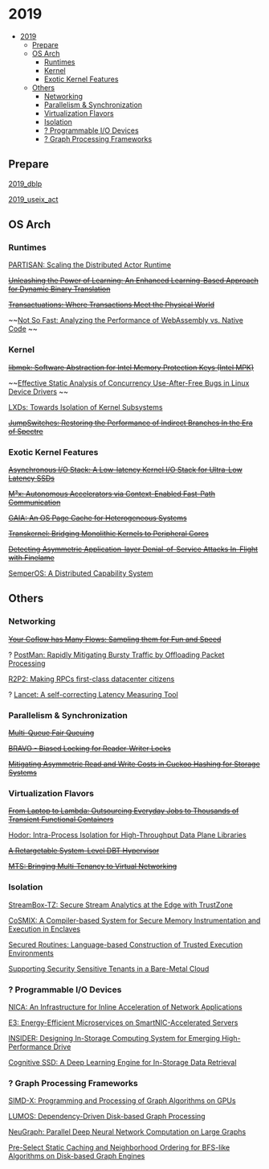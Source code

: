 # 2019

- [2019](#2019)
  - [Prepare](#prepare)
  - [OS Arch](#os-arch)
    - [Runtimes](#runtimes)
    - [Kernel](#kernel)
    - [Exotic Kernel Features](#exotic-kernel-features)
  - [Others](#others)
    - [Networking](#networking)
    - [Parallelism \& Synchronization](#parallelism--synchronization)
    - [Virtualization Flavors](#virtualization-flavors)
    - [Isolation](#isolation)
    - [? Programmable I/O Devices](#-programmable-io-devices)
    - [? Graph Processing Frameworks](#-graph-processing-frameworks)

## Prepare

[2019_dblp](https://dblp.org/db/conf/usenix/usenix2019.html)

[2019_useix_act](https://www.usenix.org/conference/atc19/technical-sessions)

## OS Arch

### Runtimes

[PARTISAN: Scaling the Distributed Actor Runtime](https://www.usenix.org/conference/atc19/presentation/meiklejohn)

~~[Unleashing the Power of Learning: An Enhanced Learning-Based Approach for Dynamic Binary Translation](https://www.usenix.org/conference/atc19/presentation/song)~~

~~[Transactuations: Where Transactions Meet the Physical World](https://www.usenix.org/conference/atc19/presentation/sengupta)~~

~~[Not So Fast: Analyzing the Performance of WebAssembly vs. Native Code](https://www.usenix.org/conference/atc19/presentation/jangda)
~~

### Kernel

~~[libmpk: Software Abstraction for Intel Memory Protection Keys (Intel MPK)](https://www.usenix.org/conference/atc19/presentation/park-soyeon)~~

~~[Effective Static Analysis of Concurrency Use-After-Free Bugs in Linux Device Drivers](https://www.usenix.org/conference/atc19/presentation/bai)
~~

[LXDs: Towards Isolation of Kernel Subsystems](https://www.usenix.org/conference/atc19/presentation/narayanan)

~~[JumpSwitches: Restoring the Performance of Indirect Branches In the Era of Spectre](https://wwww.usenix.org/conference/atc19/presentation/amit)~~

### Exotic Kernel Features

~~[Asynchronous I/O Stack: A Low-latency Kernel I/O Stack for Ultra-Low Latency SSDs](https://www.usenix.org/conference/atc19/presentation/lee-gyusun)~~

~~[M³x: Autonomous Accelerators via Context-Enabled Fast-Path Communication](https://www.usenix.org/conference/atc19/presentation/asmussen)~~

~~[GAIA: An OS Page Cache for Heterogeneous Systems](https://www.usenix.org/conference/atc19/presentation/brokhman)~~

~~[Transkernel: Bridging Monolithic Kernels to Peripheral Cores](https://www.usenix.org/conference/atc19/presentation/guo)~~

~~[Detecting Asymmetric Application-layer Denial-of-Service Attacks In-Flight with Finelame](https://www.usenix.org/conference/atc19/presentation/demoulin)~~

[SemperOS: A Distributed Capability System](https://www.usenix.org/conference/atc19/presentation/hille)

## Others

### Networking

~~[Your Coflow has Many Flows: Sampling them for Fun and Speed](https://www.usenix.org/conference/atc19/presentation/jajoo)~~

? [PostMan: Rapidly Mitigating Bursty Traffic by Offloading Packet Processing](https://www.usenix.org/conference/atc19/presentation/jin)

[R2P2: Making RPCs first-class datacenter citizens](https://www.usenix.org/conference/atc19/presentation/kogias-r2p2)

? [Lancet: A self-correcting Latency Measuring Tool](https://www.usenix.org/conference/atc19/presentation/kogias-lancet)

### Parallelism & Synchronization

~~[Multi-Queue Fair Queuing](https://www.usenix.org/conference/atc19/presentation/hedayati-queue)~~

~~[BRAVO - Biased Locking for Reader-Writer Locks](https://www.usenix.org/conference/atc19/presentation/dice)~~

~~[Mitigating Asymmetric Read and Write Costs in Cuckoo Hashing for Storage Systems](https://www.usenix.org/conference/atc19/presentation/sun)~~

### Virtualization Flavors

~~[From Laptop to Lambda: Outsourcing Everyday Jobs to Thousands of Transient Functional Containers](https://www.usenix.org/conference/atc19/presentation/fouladi)~~

[Hodor: Intra-Process Isolation for High-Throughput Data Plane Libraries](https://www.usenix.org/conference/atc19/presentation/hedayati-hodor)

~~[A Retargetable System-Level DBT Hypervisor](https://www.usenix.org/conference/atc19/presentation/spink)~~

~~[MTS: Bringing Multi-Tenancy to Virtual Networking](https://www.usenix.org/conference/atc19/presentation/thimmaraju)~~

### Isolation

[StreamBox-TZ: Secure Stream Analytics at the Edge with TrustZone](https://www.usenix.org/conference/atc19/presentation/park-heejin)

[CoSMIX: A Compiler-based System for Secure Memory Instrumentation and Execution in Enclaves](https://www.usenix.org/conference/atc19/presentation/orenbach)

[Secured Routines: Language-based Construction of Trusted Execution Environments](https://www.usenix.org/conference/atc19/presentation/ghosn)

[Supporting Security Sensitive Tenants in a Bare-Metal Cloud](https://www.usenix.org/conference/atc19/presentation/mosayyebzadeh)

### ? Programmable I/O Devices

[NICA: An Infrastructure for Inline Acceleration of Network Applications](https://www.usenix.org/conference/atc19/presentation/eran)

[E3: Energy-Efficient Microservices on SmartNIC-Accelerated Servers](https://www.usenix.org/conference/atc19/presentation/liu-ming)

[INSIDER: Designing In-Storage Computing System for Emerging High-Performance Drive](https://www.usenix.org/conference/atc19/presentation/ruan)

[Cognitive SSD: A Deep Learning Engine for In-Storage Data Retrieval](https://www.usenix.org/conference/atc19/presentation/liang)


### ? Graph Processing Frameworks

[SIMD-X: Programming and Processing of Graph Algorithms on GPUs](https://www.usenix.org/conference/atc19/presentation/liu-hang)

[LUMOS: Dependency-Driven Disk-based Graph Processing](https://www.usenix.org/conference/atc19/presentation/vora)

[NeuGraph: Parallel Deep Neural Network Computation on Large Graphs](https://www.usenix.org/conference/atc19/presentation/ma)

[Pre-Select Static Caching and Neighborhood Ordering for BFS-like Algorithms on Disk-based Graph Engines](https://www.usenix.org/conference/atc19/presentation/lee-eunjae)

